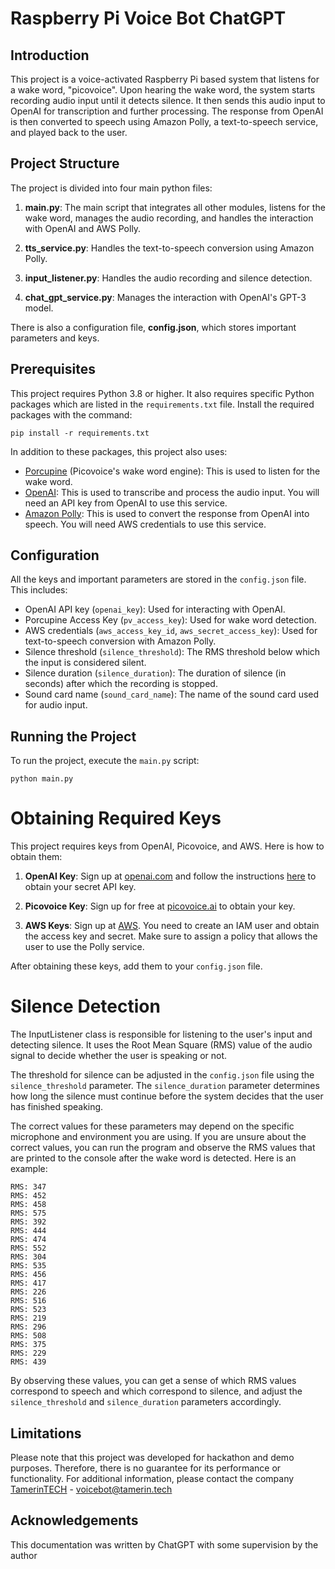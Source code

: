 # Raspberry Pi Voice Bot ChatGPT

## Introduction

This project is a voice-activated Raspberry Pi based system that listens for a wake word, "picovoice". Upon hearing the wake word, the system starts recording audio input until it detects silence. It then sends this audio input to OpenAI for transcription and further processing. The response from OpenAI is then converted to speech using Amazon Polly, a text-to-speech service, and played back to the user.

## Project Structure

The project is divided into four main python files:

1. **main.py**: The main script that integrates all other modules, listens for the wake word, manages the audio recording, and handles the interaction with OpenAI and AWS Polly.

2. **tts_service.py**: Handles the text-to-speech conversion using Amazon Polly.

3. **input_listener.py**: Handles the audio recording and silence detection.

4. **chat_gpt_service.py**: Manages the interaction with OpenAI's GPT-3 model.

There is also a configuration file, **config.json**, which stores important parameters and keys.

## Prerequisites

This project requires Python 3.8 or higher. It also requires specific Python packages which are listed in the `requirements.txt` file. Install the required packages with the command:

```
pip install -r requirements.txt
```

In addition to these packages, this project also uses:

- [Porcupine](https://picovoice.ai/products/porcupine/) (Picovoice's wake word engine): This is used to listen for the wake word.
- [OpenAI](https://openai.com/): This is used to transcribe and process the audio input. You will need an API key from OpenAI to use this service.
- [Amazon Polly](https://aws.amazon.com/polly/): This is used to convert the response from OpenAI into speech. You will need AWS credentials to use this service.

## Configuration

All the keys and important parameters are stored in the `config.json` file. This includes:

- OpenAI API key (`openai_key`): Used for interacting with OpenAI.
- Porcupine Access Key (`pv_access_key`): Used for wake word detection.
- AWS credentials (`aws_access_key_id`, `aws_secret_access_key`): Used for text-to-speech conversion with Amazon Polly.
- Silence threshold (`silence_threshold`): The RMS threshold below which the input is considered silent.
- Silence duration (`silence_duration`): The duration of silence (in seconds) after which the recording is stopped.
- Sound card name (`sound_card_name`): The name of the sound card used for audio input.

## Running the Project

To run the project, execute the `main.py` script:

```
python main.py
```

# Obtaining Required Keys

This project requires keys from OpenAI, Picovoice, and AWS. Here is how to obtain them:

1. **OpenAI Key**: Sign up at [openai.com](https://www.openai.com/) and follow the instructions [here](https://help.openai.com/en/articles/4936850-where-do-i-find-my-secret-api-key) to obtain your secret API key.

2. **Picovoice Key**: Sign up for free at [picovoice.ai](https://picovoice.ai/) to obtain your key.

3. **AWS Keys**: Sign up at [AWS](https://aws.amazon.com/). You need to create an IAM user and obtain the access key and secret. Make sure to assign a policy that allows the user to use the Polly service.

After obtaining these keys, add them to your `config.json` file.

# Silence Detection

The InputListener class is responsible for listening to the user's input and detecting silence. It uses the Root Mean Square (RMS) value of the audio signal to decide whether the user is speaking or not.

The threshold for silence can be adjusted in the `config.json` file using the `silence_threshold` parameter. The `silence_duration` parameter determines how long the silence must continue before the system decides that the user has finished speaking.

The correct values for these parameters may depend on the specific microphone and environment you are using. If you are unsure about the correct values, you can run the program and observe the RMS values that are printed to the console after the wake word is detected. Here is an example:

```
RMS: 347
RMS: 452
RMS: 458
RMS: 575
RMS: 392
RMS: 444
RMS: 474
RMS: 552
RMS: 304
RMS: 535
RMS: 456
RMS: 417
RMS: 226
RMS: 516
RMS: 523
RMS: 219
RMS: 296
RMS: 508
RMS: 375
RMS: 229
RMS: 439
```

By observing these values, you can get a sense of which RMS values correspond to speech and which correspond to silence, and adjust the `silence_threshold` and `silence_duration` parameters accordingly.

## Limitations

Please note that this project was developed for hackathon and demo purposes. Therefore, there is no guarantee for its performance or functionality. For additional information, please contact the company [TamerinTECH](https://www.tamerin.tech) - [voicebot@tamerin.tech](mailto://voicebot@tamerin.tech)

## Acknowledgements

This documentation was written by ChatGPT with some supervision by the author
